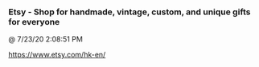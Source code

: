 ﻿

### Etsy - Shop for handmade, vintage, custom, and unique gifts for everyone
@ 7/23/20 2:08:51 PM

https://www.etsy.com/hk-en/


